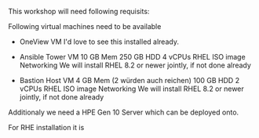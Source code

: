 This workshop will need following requisits:

Following virtual machines need to be available
- OneView VM 
I'd love to see this installed already.

- Ansible Tower VM
10 GB Mem
250 GB HDD
4 vCPUs
RHEL ISO image 
Networking
We will install RHEL 8.2 or newer jointly, if not done already


- Bastion Host VM
4 GB Mem (2 würden auch reichen)
100 GB HDD
2 vCPUs
RHEL ISO image 
Networking
We will install RHEL 8.2 or newer jointly, if not done already

Additionaly we need a HPE Gen 10 Server which can be deployed onto.


For RHE installation it is 



